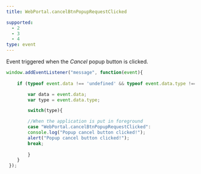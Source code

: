 ```yaml
---
title: WebPortal.cancelBtnPopupRequestClicked

supported:
  - 2
  - 3
  - 4
type: event
---
```


Event triggered when the *Cancel* popup button is clicked.

```javascript
window.addEventListener("message", function(event){
	
	if (typeof event.data !== 'undefined' && typeof event.data.type !== 'undefined' ){

	    var data = event.data;
	    var type = event.data.type;

	    switch(type){

		//When the application is put in foreground
	    case "WebPortal.cancelBtnPopupRequestClicked":
		console.log("Popup cancel button clicked!");
		alert("Popup cancel button clicked!");
		break;
	    
	    }
	}
 });
```
